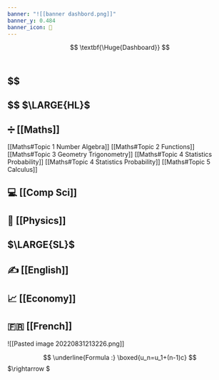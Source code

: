 ```yaml
---
banner: "![[banner dashbord.png]]"
banner_y: 0.484
banner_icon: 📝
---
```

$$
\textbf{\Huge{Dashboard}}
$$
<br/>

$$
-
$$
$\LARGE{HL}$
-
## ➗ [[Maths]]
[[Maths#Topic 1 Number Algebra]]
[[Maths#Topic 2 Functions]]
[[Maths#Topic 3 Geometry Trigonometry]]
[[Maths#Topic 4 Statistics Probability]]
[[Maths#Topic 4 Statistics Probability]]
[[Maths#Topic 5 Calculus]]
## 💻 [[Comp Sci]]
## 🔭 [[Physics]]

$\LARGE{SL}$
-
## ✍️ [[English]]
## 📈 [[Economy]]
## 🇫🇷 [[French]]







![[Pasted image 20220831213226.png]]


$$
\underline{Formula :} \boxed{u_n=u_1+(n-1)c}
$$
$\rightarrow $
